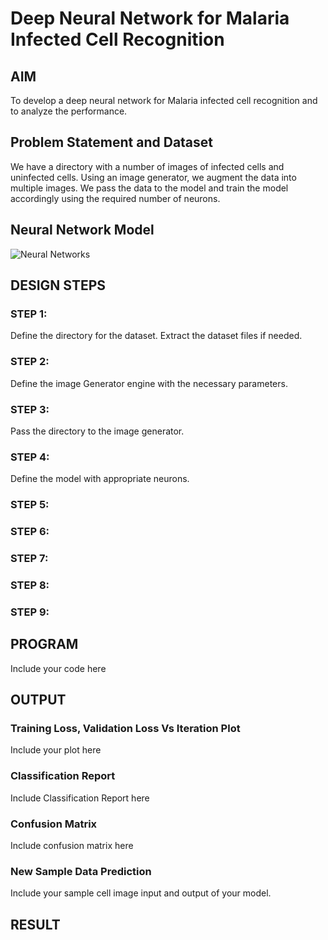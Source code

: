 # Deep Neural Network for Malaria Infected Cell Recognition

## AIM

To develop a deep neural network for Malaria infected cell recognition and to analyze the performance.

## Problem Statement and Dataset
We have a directory with a number of images of infected cells and uninfected cells. Using an image generator, we augment the data into multiple images. We pass the data to the model and train the model accordingly using the required number of neurons. 

## Neural Network Model

![Neural Networks](https://user-images.githubusercontent.com/65499285/193041366-f95ff404-8ad6-497c-be7f-dc87c2e7c3a1.svg)

## DESIGN STEPS

### STEP 1:
Define the directory for the dataset. Extract the dataset files if needed.
### STEP 2:
Define the image Generator engine with the necessary parameters.
### STEP 3:
Pass the directory to the image generator.
### STEP 4:
Define the model with appropriate neurons.
### STEP 5:

### STEP 6:

### STEP 7:

### STEP 8:

### STEP 9:


## PROGRAM

Include your code here

## OUTPUT

### Training Loss, Validation Loss Vs Iteration Plot

Include your plot here

### Classification Report

Include Classification Report here

### Confusion Matrix

Include confusion matrix here

### New Sample Data Prediction

Include your sample cell image input and output of your model.

## RESULT
